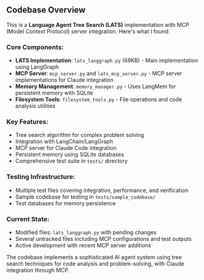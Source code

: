 ## Codebase Overview

This is a **Language Agent Tree Search (LATS)** implementation with MCP (Model Context Protocol) server integration. Here's what I found:

### Core Components:
- **LATS Implementation**: `lats_langgraph.py` (68KB) - Main implementation using LangGraph
- **MCP Server**: `mcp_server.py` and `lats_mcp_server.py` - MCP server implementations for Claude integration
- **Memory Management**: `memory_manager.py` - Uses LangMem for persistent memory with SQLite
- **Filesystem Tools**: `filesystem_tools.py` - File operations and code analysis utilities

### Key Features:
- Tree search algorithm for complex problem solving
- Integration with LangChain/LangGraph
- MCP server for Claude Code integration
- Persistent memory using SQLite databases
- Comprehensive test suite in `tests/` directory

### Testing Infrastructure:
- Multiple test files covering integration, performance, and verification
- Sample codebase for testing in `tests/sample_codebase/`
- Test databases for memory persistence

### Current State:
- Modified files: `lats_langgraph.py` with pending changes
- Several untracked files including MCP configurations and test outputs
- Active development with recent MCP server additions

The codebase implements a sophisticated AI agent system using tree search techniques for code analysis and problem-solving, with Claude integration through MCP.
